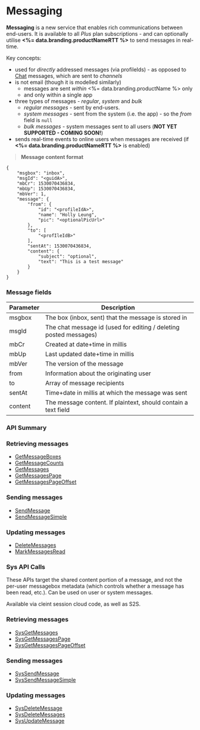 # Messaging

**Messaging** is a new service that enables rich communications between end-users. It is available to all _Plus_ plan subscriptions - and can optionally utilise **<%= data.branding.productNameRTT %>** to send messages in real-time.

Key concepts:

-   used for _directly_ addressed messages (via profileIds) - as opposed to [Chat](/api/capi/chat) messages, which are sent to _channels_
-   is not email (though it is modelled similarly)
    -   messages are sent _within_ <%= data.branding.productName %> only
    -   and only within a single app
-   three types of messages - _regular_, _system_ and _bulk_
    -   _regular messages_ - sent by end-users.
    -   _system messages_ - sent from the system (i.e. the app) - so the _from_ field is `null`
    -   _bulk messages_ - system messages sent to all users (**NOT YET SUPPORTED - COMING SOON!**)
-   sends real-time events to online users when messages are received (if **<%= data.branding.productNameRTT %>** is enabled)

> **Message content format**

```
{
    "msgbox": "inbox",
    "msgId": "<guidA>",
    "mbCr": 1530070436834,
    "mbUp": 1530070436834,
    "mbVer": 1,
    "message": {
        "from": {
            "id": "<profileIdA>",
            "name": "Holly Leung",
            "pic": "<optionalPicUrl>"
        },
        "to": [
            "<profIleIdB>"
        ],
        "sentAt": 1530070436834,
        "content": {
            "subject": "optional",
            "text": "This is a test message"
        }
    }
}
```

### Message fields

| Parameter | Description                                                       |
| --------- | ----------------------------------------------------------------- |
| msgbox    | The box (inbox, sent) that the message is stored in               |
| msgId     | The chat message id (used for editing / deleting posted messages) |
| mbCr      | Created at date+time in millis                                    |
| mbUp      | Last updated date+time in millis                                  |
| mbVer     | The version of the message                                        |
| from      | Information about the originating user                            |
| to        | Array of message recipients                                       |
| sentAt    | Time+date in millis at which the message was sent                 |
| content   | The message content. If plaintext, should contain a text field    |

### API Summary

### Retrieving messages

-   [GetMessageBoxes](/api/capi/messaging/getmessageboxes)
-   [GetMessageCounts](/api/capi/messaging/getmessagecounts)
-   [GetMessages](/api/capi/messaging/getmessages)
-   [GetMessagesPage](/api/capi/messaging/getmessagespage)
-   [GetMessagesPageOffset](/api/capi/messaging/getmessagespageoffset)

### Sending messages

-   [SendMessage](/api/capi/messaging/sendmessage)
-   [SendMessageSimple](/api/capi/messaging/sendmessagesimple)

### Updating messages

-   [DeleteMessages](/api/capi/messaging/deletemessages)
-   [MarkMessagesRead](/api/capi/messaging/markmessagesread)

### Sys API Calls

These APIs target the shared content portion of a message, and not the per-user messagebox metadata (which controls whether a message has been read, etc.). Can be used on user or system messages.

Available via cleint session cloud code, as well as S2S.

### Retrieving messages

-   [SysGetMessages](/api/capi/messaging/sysgetmessages)
-   [SysGetMessagesPage](/api/capi/messaging/sysgetmessagespage)
-   [SysGetMessagesPageOffset](/api/capi/messaging/sysgetmessagespageoffset)

### Sending messages

-   [SysSendMessage](/api/capi/messaging/syssendmessage)
-   [SysSendMessageSimple](/api/capi/messaging/syssendmessagesimple)

### Updating messages

-   [SysDeleteMessage](/api/capi/messaging/sysdeletemessage)
-   [SysDeleteMessages](/api/capi/messaging/sysdeletemessages)
-   [SysUpdateMessage](/api/capi/messaging/sysupdatemessage)

<DocCardList />
